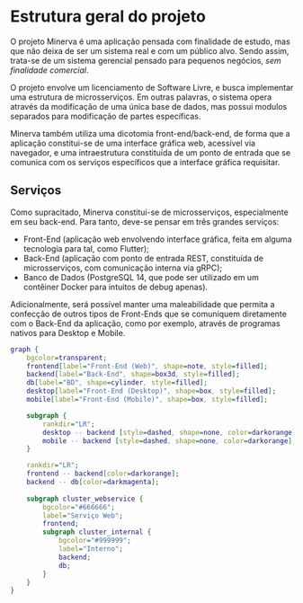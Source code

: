 # Estrutura geral do projeto

O projeto Minerva é uma aplicação pensada com finalidade de estudo, mas que
não deixa de ser um sistema real e com um público alvo. Sendo assim, trata-se
de um sistema gerencial pensado para pequenos negócios, *sem finalidade comercial*.

O projeto envolve um licenciamento de Software Livre, e busca implementar uma
estrutura de microsserviços. Em outras palavras, o sistema opera através da modificação
de uma única base de dados, mas possui modulos separados para modificação de partes
específicas.

Minerva também utiliza uma dicotomia front-end/back-end, de forma que a aplicação
constitui-se de uma interface gráfica web, acessível via navegador, e uma intraestrutura
constituída de um ponto de entrada que se comunica com os serviços específicos que
a interface gráfica requisitar.

## Serviços

Como supracitado, Minerva constitui-se de microsserviços, especialmente em seu back-end.
Para tanto, deve-se pensar em três grandes serviços:

- Front-End (aplicação web envolvendo interface gráfica, feita em alguma tecnologia
  para tal, como Flutter);
- Back-End (aplicação com ponto de entrada REST, constituída de microsserviços, com
  comunicação interna via gRPC);
- Banco de Dados (PostgreSQL 14, que pode ser utilizado em um contêiner Docker para
  intuitos de debug apenas).

Adicionalmente, será possível manter uma maleabilidade que permita a confecção de outros
tipos de Front-Ends que se comuniquem diretamente com o Back-End da aplicação, como
por exemplo, através de programas nativos para Desktop e Mobile.

```dot process
graph {
	bgcolor=transparent;
	frontend[label="Front-End (Web)", shape=note, style=filled];
	backend[label="Back-End", shape=box3d, style=filled];
	db[label="BD", shape=cylinder, style=filled];
	desktop[label="Front-End (Desktop)", shape=box, style=filled];
	mobile[label="Front-End (Mobile)", shape=box, style=filled];

	subgraph {
		rankdir="LR";
		desktop -- backend [style=dashed, shape=none, color=darkorange];
		mobile -- backend [style=dashed, shape=none, color=darkorange];
	}

	rankdir="LR";
    frontend -- backend[color=darkorange];
	backend -- db[color=darkmagenta];
	
	subgraph cluster_webservice {
		bgcolor="#666666";
		label="Serviço Web";
		frontend;
		subgraph cluster_internal {
			bgcolor="#999999";
			label="Interno";
		    backend;
			db;
		}
	}
}
```
